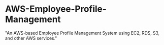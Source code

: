 # AWS-Employee-Profile-Management
"An AWS-based Employee Profile Management System using EC2, RDS, S3, and other AWS services."
